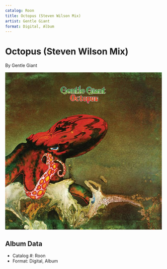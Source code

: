 ```yaml
---
catalog: Roon
title: Octopus (Steven Wilson Mix)
artist: Gentle Giant
format: Digital, Album
---
```


# Octopus (Steven Wilson Mix)

By Gentle Giant

![](../../assets/albumcovers/Gentle_Giant-Octopus_Steven_Wilson_Mix.png)

## Album Data

- Catalog #: Roon
- Format: Digital, Album

